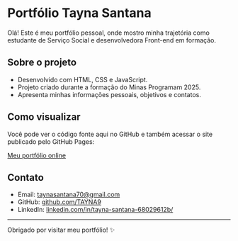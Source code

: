 # Portfólio Tayna Santana

Olá! Este é meu portfólio pessoal, onde mostro minha trajetória como estudante de Serviço Social e desenvolvedora Front-end em formação.

## Sobre o projeto

- Desenvolvido com HTML, CSS e JavaScript.
- Projeto criado durante a formação do Minas Programam 2025.
- Apresenta minhas informações pessoais, objetivos e contatos.

## Como visualizar

Você pode ver o código fonte aqui no GitHub e também acessar o site publicado pelo GitHub Pages:

[Meu portfólio online](https://tayna9.github.io/HTML-1/)

## Contato

- Email: taynasantana70@gmail.com  
- GitHub: [github.com/TAYNA9](https://github.com/TAYNA9)  
- LinkedIn: [linkedin.com/in/tayna-santana-68029612b/](https://www.linkedin.com/in/tayna-santana-68029612b/)

---

Obrigado por visitar meu portfólio! ✨
